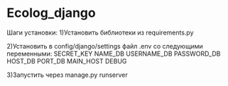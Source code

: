 # Ecolog_django
Шаги установки:
1)Установить библиотеки из requirements.py

2)Установить в config/django/settings файл .env со следующими переменными:
SECRET_KEY
NAME_DB
USERNAME_DB
PASSWORD_DB
HOST_DB
PORT_DB
MAIN_HOST
DEBUG

3)Запустить через manage.py runserver
